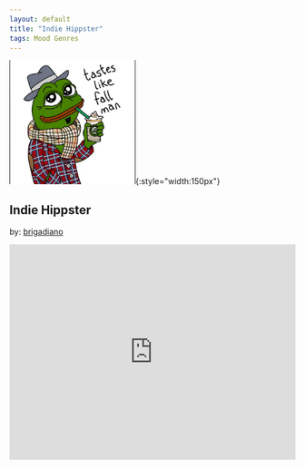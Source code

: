 ```yaml
---
layout: default
title: "Indie Hippster"
tags: Mood Genres
---
```

![Pepe](/assets/img/indie.png){:style="width:150px"}
## Indie Hippster
by: [brigadiano](https://open.spotify.com/user/brigadiano)


<iframe src="https://open.spotify.com/embed/playlist/35PIsPwjgOk3PS9ZYZ7EBU" width="100%" height="380" frameborder="0" allowtransparency="true" allow="encrypted-media"></iframe>

